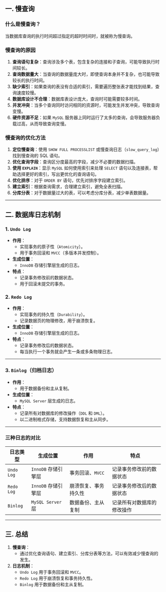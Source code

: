 ## 一. 慢查询

### **什么是慢查询？**
当数据库查询的执行时间超过指定的超时时间时，就被称为慢查询。


### **慢查询的原因**
1. **查询语句复杂**：查询涉及多个表，包含复杂的连接和子查询，可能导致执行时间较长。
2. **查询数据量大**：当查询的数据量庞大时，即使查询本身并不复杂，也可能导致较长的执行时间。
3. **缺少索引**：如果查询的表没有合适的索引，需要遍历整张表才能找到结果，查询速度较慢。
4. **数据库设计不合理**：数据库表设计庞大，查询时可能需要较多时间。
5. **并发冲突**：当多个查询同时访问相同的资源时，可能发生并发冲突，导致查询变慢。
6. **硬件资源不足**：如果 `MySQL` 服务器上同时运行了太多的查询，会导致服务器负载过高，从而导致查询变慢。


### **慢查询的优化方法**
1. **定位慢查询**：使用 `SHOW FULL PROCESSLIST` 或慢查询日志（`slow_query_log`）找到慢查询的 SQL 语句。
2. **优化查询字段**：查询区分度最高的字段，减少不必要的数据扫描。
3. **使用 `EXPLAIN`**：显示 `MySQL` 如何使用索引来处理 `SELECT` 语句以及连接表，帮助选择更好的索引，写出更优化的查询语句。
4. **优化排序**：对于 `ORDER BY` 语句，优先对排序字段建立索引。
5. **建立索引**：根据查询需求，合理建立索引，避免全表扫描。
6. **分库分表**：对于数据量过大的表，可以考虑分库分表，减少单表数据量。

---

## 二. 数据库日志机制

### **1. `Undo Log`**
- **作用**：
  - 实现事务的原子性（`Atomicity`）。
  - 用于事务回滚和 `MVCC`（多版本并发控制）。
- **生成位置**：
  - `InnoDB` 存储引擎层生成的日志。
- **特点**：
  - 记录事务修改前的数据状态。
  - 用于回滚未提交的事务。

### **2. `Redo Log`**
- **作用**：
  - 实现事务的持久性（`Durability`）。
  - 记录数据页的物理修改，用于崩溃恢复。
- **生成位置**：
  - `InnoDB` 存储引擎层生成的日志。
- **特点**：
  - 记录事务修改后的数据状态。
  - 每当执行一个事务就会产生一条或多条物理日志。

---

### **3. `Binlog`（归档日志）**
- **作用**：
  - 用于数据备份和主从复制。
- **生成位置**：
  - `MySQL Server` 层生成的日志。
- **特点**：
  - 记录所有对数据库的修改操作（`DDL` 和 `DML`）。
  - 以二进制格式存储，支持数据恢复和主从同步。

---

### **三种日志的对比**

| **日志类型** | **生成位置**       | **作用**                     | **特点**                             |
|--------------|--------------------|------------------------------|--------------------------------------|
| `Undo Log`     | `InnoDB` 存储引擎层  | 事务回滚、`MVCC`               | 记录事务修改前的数据状态             |
| `Redo Log`     | `InnoDB` 存储引擎层  | 崩溃恢复、事务持久性         | 记录事务修改后的数据状态             |
| `Binlog`       | `MySQL Server` 层    | 数据备份、主从复制           | 记录所有对数据库的修改操作           |

---

## 三. 总结

1. **慢查询**：
   - 通过优化查询语句、建立索引、分库分表等方法，可以有效减少慢查询的发生。
2. **日志机制**：
   - `Undo Log` 用于事务回滚和 `MVCC`。
   - `Redo Log` 用于崩溃恢复和事务持久性。
   - `Binlog` 用于数据备份和主从复制。
